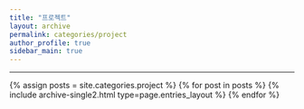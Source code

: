 ```yaml
---
title: "프로젝트"
layout: archive
permalink: categories/project
author_profile: true
sidebar_main: true
---
```

<!-- 공백이 포함되어 있는 카테고리 이름의 경우 site.categories['a b c'] 이런식으로! -->

---

{% assign posts = site.categories.project %}
{% for post in posts %} {% include archive-single2.html type=page.entries_layout %} {% endfor %}

